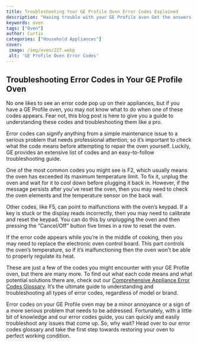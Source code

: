 ```yaml
---
title: Troubleshooting Your GE Profile Oven Error Codes Explained
description: "Having trouble with your GE Profile oven Get the answers you need in this blog post Learn about common error codes and how to troubleshoot them"
keywords: oven
tags: ["Oven"]
author: Curtis
categories: ["Household Appliances"]
cover: 
 image: /img/oven/227.webp
 alt: 'GE Profile Oven Error Codes'
---
```

## Troubleshooting Error Codes in Your GE Profile Oven
No one likes to see an error code pop up on their appliances, but if you have a GE Profile oven, you may not know what to do when one of these codes appears. Fear not, this blog post is here to give you a guide to understanding these codes and troubleshooting them like a pro.

Error codes can signify anything from a simple maintenance issue to a serious problem that needs professional attention, so it’s important to check what the code means before attempting to repair the oven yourself. Luckily, GE provides an extensive list of codes and an easy-to-follow troubleshooting guide.

One of the most common codes you might see is F2, which usually means the oven has exceeded its maximum temperature limit. To fix it, unplug the oven and wait for it to cool down before plugging it back in. However, if the message persists after you’ve reset the oven, then you may need to check the oven elements and the temperature sensor on the back wall.

Other codes, like F5, can point to malfunctions with the oven’s keypad. If a key is stuck or the display reads incorrectly, then you may need to calibrate and reset the keypad. You can do this by unplugging the oven and then pressing the “Cancel/Off” button five times in a row to reset the oven.

If the error code appears while you’re in the middle of cooking, then you may need to replace the electronic oven control board. This part controls the oven’s temperature, so if it’s malfunctioning then the oven won’t be able to properly regulate its heat.

These are just a few of the codes you might encounter with your GE Profile oven, but there are many more. To find out what each code means and what potential solutions there are, check out our [Comprehensive Appliance Error Codes Glossary](./error-codes/). It’s the ultimate guide to understanding and troubleshooting all types of error codes, regardless of model or brand.

Error codes on your GE Profile oven may be a minor annoyance or a sign of a more serious problem that needs to be addressed. Fortunately, with a little bit of knowledge and our error codes guide, you can quickly and easily troubleshoot any issues that come up. So, why wait? Head over to our error codes glossary and take the first step towards restoring your oven to perfect working condition.
